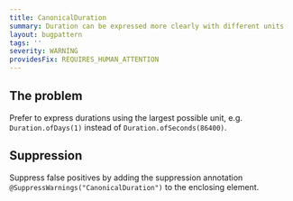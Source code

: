 ```yaml
---
title: CanonicalDuration
summary: Duration can be expressed more clearly with different units
layout: bugpattern
tags: ''
severity: WARNING
providesFix: REQUIRES_HUMAN_ATTENTION
---
```


<!--
*** AUTO-GENERATED, DO NOT MODIFY ***
To make changes, edit the @BugPattern annotation or the explanation in docs/bugpattern.
-->

## The problem
Prefer to express durations using the largest possible unit, e.g.
`Duration.ofDays(1)` instead of `Duration.ofSeconds(86400)`.

## Suppression
Suppress false positives by adding the suppression annotation `@SuppressWarnings("CanonicalDuration")` to the enclosing element.
